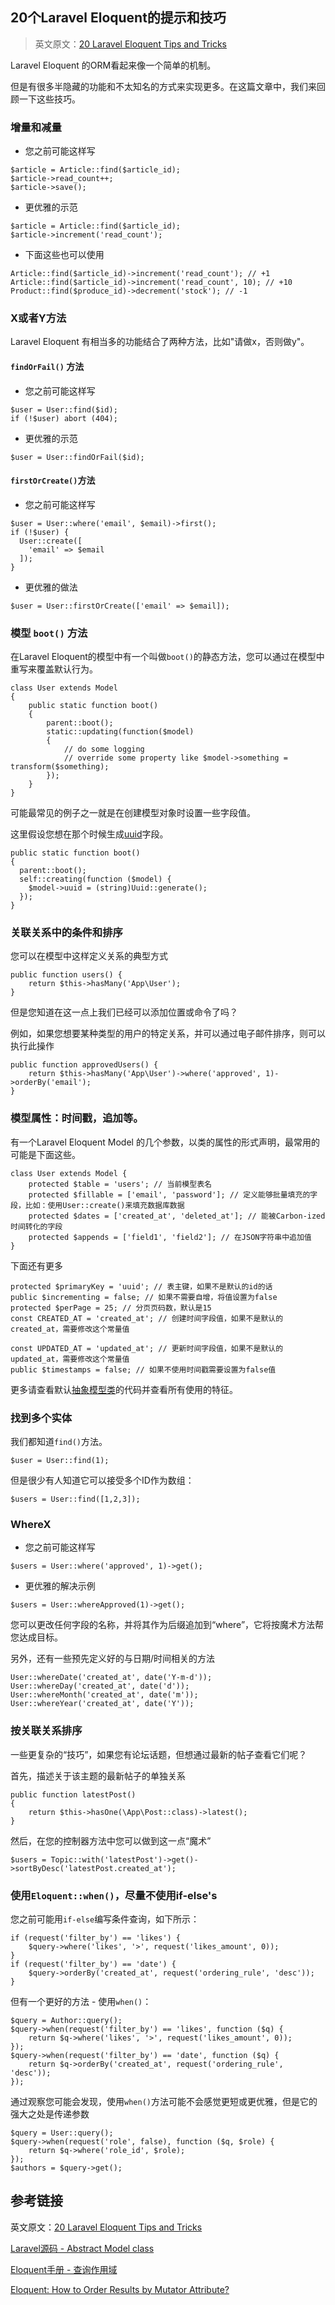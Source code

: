 ## 20个Laravel Eloquent的提示和技巧

> 英文原文：[20 Laravel Eloquent Tips and Tricks](https://laravel-news.com/eloquent-tips-tricks) 

Laravel Eloquent 的ORM看起来像一个简单的机制。

但是有很多半隐藏的功能和不太知名的方式来实现更多。在这篇文章中，我们来回顾一下这些技巧。

### 增量和减量

- 您之前可能这样写
```
$article = Article::find($article_id);
$article->read_count++;
$article->save();
```

- 更优雅的示范
```
$article = Article::find($article_id);
$article->increment('read_count');
```

- 下面这些也可以使用
```
Article::find($article_id)->increment('read_count'); // +1
Article::find($article_id)->increment('read_count', 10); // +10
Product::find($produce_id)->decrement('stock'); // -1
```

### X或者Y方法

Laravel Eloquent 有相当多的功能结合了两种方法，比如"请做x，否则做y"。

#### `findOrFail()` 方法

- 您之前可能这样写
```
$user = User::find($id);
if (!$user) abort (404);
```

- 更优雅的示范
```
$user = User::findOrFail($id);
```

#### `firstOrCreate()`方法

- 您之前可能这样写
```
$user = User::where('email', $email)->first();
if (!$user) {
  User::create([
    'email' => $email
  ]);
}
```

- 更优雅的做法
```
$user = User::firstOrCreate(['email' => $email]);
```

### 模型 `boot()` 方法


在Laravel Eloquent的模型中有一个叫做`boot()`的静态方法，您可以通过在模型中重写来覆盖默认行为。

```
class User extends Model
{
    public static function boot()
    {
        parent::boot();
        static::updating(function($model)
        {
            // do some logging
            // override some property like $model->something = transform($something);
        });
    }
}
```

可能最常见的例子之一就是在创建模型对象时设置一些字段值。

这里假设您想在那个时候生成[uuid](https://github.com/webpatser/laravel-uuid)字段。


```
public static function boot()
{
  parent::boot();
  self::creating(function ($model) {
    $model->uuid = (string)Uuid::generate();
  });
}
```

### 关联关系中的条件和排序

您可以在模型中这样定义关系的典型方式

```
public function users() {
    return $this->hasMany('App\User');    
}
```

但是您知道在这一点上我们已经可以添加位置或命令了吗？

例如，如果您想要某种类型的用户的特定关系，并可以通过电子邮件排序，则可以执行此操作

```
public function approvedUsers() {
    return $this->hasMany('App\User')->where('approved', 1)->orderBy('email');
}
```

### 模型属性：时间戳，追加等。

有一个Laravel Eloquent Model 的几个参数，以类的属性的形式声明，最常用的可能是下面这些。


```
class User extends Model {
    protected $table = 'users'; // 当前模型表名
    protected $fillable = ['email', 'password']; // 定义能够批量填充的字段，比如：使用User::create()来填充数据库数据
    protected $dates = ['created_at', 'deleted_at']; // 能被Carbon-ized时间转化的字段
    protected $appends = ['field1', 'field2']; // 在JSON字符串中追加值
}
```

下面还有更多

```
protected $primaryKey = 'uuid'; // 表主键，如果不是默认的id的话
public $incrementing = false; // 如果不需要自增，将值设置为false
protected $perPage = 25; // 分页页码数，默认是15
const CREATED_AT = 'created_at'; // 创建时间字段值，如果不是默认的created_at，需要修改这个常量值

const UPDATED_AT = 'updated_at'; // 更新时间字段值，如果不是默认的updated_at，需要修改这个常量值
public $timestamps = false; // 如果不使用时间戳需要设置为false值
```

更多请查看默认[抽象模型类](https://github.com/laravel/framework/blob/5.6/src/Illuminate/Database/Eloquent/Model.php)的代码并查看所有使用的特征。


### 找到多个实体

我们都知道`find()`方法。

```
$user = User::find(1);
```

但是很少有人知道它可以接受多个ID作为数组：

```
$users = User::find([1,2,3]);
```


### WhereX

- 您之前可能这样写
```
$users = User::where('approved', 1)->get();
```

- 更优雅的解决示例
```
$users = User::whereApproved(1)->get();
```

您可以更改任何字段的名称，并将其作为后缀追加到“where”，它将按魔术方法帮您达成目标。


另外，还有一些预先定义好的与日期/时间相关的方法

```
User::whereDate('created_at', date('Y-m-d'));
User::whereDay('created_at', date('d'));
User::whereMonth('created_at', date('m'));
User::whereYear('created_at', date('Y'));
```

### 按关联关系排序

一些更复杂的“技巧”，如果您有论坛话题，但想通过最新的帖子查看它们呢？

首先，描述关于该主题的最新帖子的单独关系
```
public function latestPost()
{
    return $this->hasOne(\App\Post::class)->latest();
}
```

然后，在您的控制器方法中您可以做到这一点“魔术”

```
$users = Topic::with('latestPost')->get()->sortByDesc('latestPost.created_at');
```

### 使用`Eloquent::when()`，尽量不使用if-else's

您之前可能用`if-else`编写条件查询，如下所示：

```
if (request('filter_by') == 'likes') {
    $query->where('likes', '>', request('likes_amount', 0));
}
if (request('filter_by') == 'date') {
    $query->orderBy('created_at', request('ordering_rule', 'desc'));
}
```

但有一个更好的方法 - 使用`when()`：

```
$query = Author::query();
$query->when(request('filter_by') == 'likes', function ($q) {
    return $q->where('likes', '>', request('likes_amount', 0));
});
$query->when(request('filter_by') == 'date', function ($q) {
    return $q->orderBy('created_at', request('ordering_rule', 'desc'));
});
```

通过观察您可能会发现，使用`when()`方法可能不会感觉更短或更优雅，但是它的强大之处是传递参数

```
$query = User::query();
$query->when(request('role', false), function ($q, $role) { 
    return $q->where('role_id', $role);
});
$authors = $query->get();
```


## 参考链接

英文原文：[20 Laravel Eloquent Tips and Tricks](https://laravel-news.com/eloquent-tips-tricks) 

[Laravel源码 - Abstract Model class](https://github.com/laravel/framework/blob/5.6/src/Illuminate/Database/Eloquent/Model.php)

[Eloquent手册 - 查询作用域](https://laravel-china.org/docs/laravel/5.6/eloquent#query-scopes)

[Eloquent: How to Order Results by Mutator Attribute?](http://laraveldaily.com/eloquent-order-results-mutator-attribute/)
